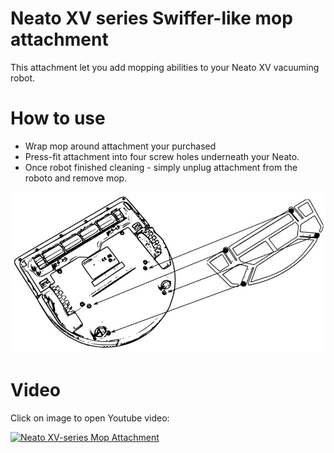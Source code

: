 Neato XV series Swiffer-like mop attachment
===========================================

This attachment let you add mopping abilities to your Neato XV vacuuming robot.

How to use
==========

 * Wrap mop around attachment your purchased
 * Press-fit attachment into four screw holes underneath your Neato.
 * Once robot finished cleaning - simply unplug attachment from the roboto and remove mop.

![Attachment schema](https://github.com/hippich/stl/blob/9204e121573d2345d13ede655fb4101b5c3ce3bb/neato_mop_attachment/attaching.jpg?raw=true)

Video
=====

Click on image to open Youtube video:

[![Neato XV-series Mop Attachment](https://img.youtube.com/vi/biHXIZKH0zU/maxresdefault.jpg)](https://www.youtube.com/watch?v=biHXIZKH0zU)
